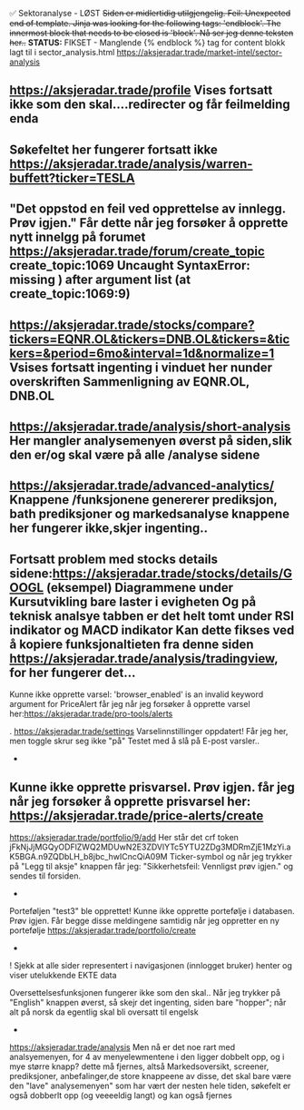 ✅ Sektoranalyse - LØST
~~Siden er midlertidig utilgjengelig. Feil: Unexpected end of template. Jinja was looking for the following tags: 'endblock'. The innermost block that needs to be closed is 'block'. Nå ser jeg denne teksten her..~~
**STATUS:** FIKSET - Manglende {% endblock %} tag for content blokk lagt til i sector_analysis.html
https://aksjeradar.trade/market-intel/sector-analysis


https://aksjeradar.trade/profile
Vises fortsatt ikke som den skal....redirecter og får feilmelding enda
-
Søkefeltet her fungerer fortsatt ikke
https://aksjeradar.trade/analysis/warren-buffett?ticker=TESLA
-
"Det oppstod en feil ved opprettelse av innlegg. Prøv igjen."
Får dette når jeg forsøker å opprette nytt innelgg på forumet  https://aksjeradar.trade/forum/create_topic
create_topic:1069 Uncaught SyntaxError: missing ) after argument list (at create_topic:1069:9)
-
https://aksjeradar.trade/stocks/compare?tickers=EQNR.OL&tickers=DNB.OL&tickers=&tickers=&period=6mo&interval=1d&normalize=1
Vsises fortsatt ingenting i vinduet her nunder overskriften
Sammenligning av EQNR.OL, DNB.OL
-

https://aksjeradar.trade/analysis/short-analysis
Her mangler analysemenyen øverst på siden,slik den er/og skal være på alle /analyse sidene
-
https://aksjeradar.trade/advanced-analytics/
Knappene /funksjonene genererer prediksjon, bath prediksjoner og markedsanalyse knappene her fungerer ikke,skjer ingenting..
-

Fortsatt problem med stocks details sidene:https://aksjeradar.trade/stocks/details/GOOGL (eksempel)
Diagrammene under Kursutvikling bare laster i evigheten
Og på teknisk analsye tabben er det helt tomt under RSI indikator og MACD indikator
Kan dette fikses ved å kopiere funksjonaltieten fra denne siden https://aksjeradar.trade/analysis/tradingview, for her fungerer det...
-

Kunne ikke opprette varsel: 'browser_enabled' is an invalid keyword argument for PriceAlert
får jeg når jeg forsøker å opprette varsel her:https://aksjeradar.trade/pro-tools/alerts


.
https://aksjeradar.trade/settings
Varselinnstillinger oppdatert!
Får jeg her, men toggle skrur seg ikke "på"
Testet med å slå på E-post varsler..

-
Kunne ikke opprette prisvarsel. Prøv igjen.
får jeg når jeg forsøker å opprette prisvarsel her:
https://aksjeradar.trade/price-alerts/create
-
https://aksjeradar.trade/portfolio/9/add
Her står det crf token jFkNjJjMGQyODFlZWQ2MDUwN2E3ZDVlYTc5YTU2ZDg3MDRmZjE1MzYi.aK5BGA.n9ZQDbLH_b8jbc_hwICncQiA09M
Ticker-symbol og når jeg trykker på "Legg til aksje" knappen får jeg: "Sikkerhetsfeil: Vennligst prøv igjen." og sendes til forsiden.

-
Porteføljen "test3" ble opprettet!
Kunne ikke opprette portefølje i databasen. Prøv igjen.
Får begge disse meldingene samtidig når jeg
oppretter en ny portefølje
https://aksjeradar.trade/portfolio/create

-


! Sjekk at alle sider representert i navigasjonen (innlogget bruker) henter og viser utelukkende EKTE data

Oversettelsesfunksjonen fungerer ikke som den skal.. Når jeg trykker på "English" knappen øverst, så skejr det ingenting, siden bare "hopper"; når alt på norsk da egentlig skal bli oversatt til engelsk

-

https://aksjeradar.trade/analysis
Men nå er det noe rart med analsyemenyen, for 4 av menyelewmentene i den ligger dobbelt opp, og i mye større knapp? dette må fjernes, altså Markedsoversikt, screener, prediksjoner, anbefalinger,de store knappeene av disse, det skal bare være den "lave" analysemenyen" som har vært der nesten hele tiden, søkefelt er også dobberlt opp (og veeeeldig langt) og kan også fjernes